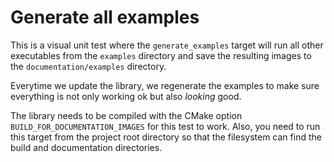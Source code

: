 # Generate all examples

This is a visual unit test where the `generate_examples` target will run all other executables from the `examples` directory and save the resulting images to the `documentation/examples` directory.

Everytime we update the library, we regenerate the examples to make sure everything is not only working ok but also *looking* good.

The library needs to be compiled with the CMake option `BUILD_FOR_DOCUMENTATION_IMAGES` for this test to work. Also, you need to run this target from the project root directory so that the filesystem can find the build and documentation directories.
